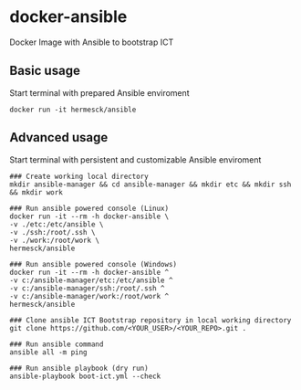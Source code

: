 # docker-ansible
Docker Image with Ansible to bootstrap ICT


## Basic usage
Start terminal with prepared Ansible enviroment
```
docker run -it hermesck/ansible
```

## Advanced usage
Start terminal with persistent and customizable Ansible enviroment
```
### Create working local directory
mkdir ansible-manager && cd ansible-manager && mkdir etc && mkdir ssh && mkdir work

### Run ansible powered console (Linux)
docker run -it --rm -h docker-ansible \
-v ./etc:/etc/ansible \
-v ./ssh:/root/.ssh \
-v ./work:/root/work \
hermesck/ansible

### Run ansible powered console (Windows)
docker run -it --rm -h docker-ansible ^
-v c:/ansible-manager/etc:/etc/ansible ^
-v c:/ansible-manager/ssh:/root/.ssh ^
-v c:/ansible-manager/work:/root/work ^
hermesck/ansible

### Clone ansible ICT Bootstrap repository in local working directory
git clone https://github.com/<YOUR_USER>/<YOUR_REPO>.git .

### Run ansible command
ansible all -m ping

### Run ansible playbook (dry run)
ansible-playbook boot-ict.yml --check
```
